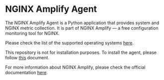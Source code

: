 # NGINX Amplify Agent

The NGINX Amplify Agent is a Python application that provides system and NGINX metric collection. It is part of NGINX Amplify — a free configuration monitoring tool for NGINX.

Please check the list of the supported operating systems [here](https://github.com/nginxinc/nginx-amplify-doc/blob/master/amplify-faq.md#21-what-operating-systems-are-supported).

This repository is not for installation purposes. To install the agent, please follow [this](https://github.com/nginxinc/nginx-amplify-doc/blob/master/amplify-guide.md#installing-and-managing-nginx-amplify-agent) document.

For more information about NGINX Amplify, please check the official documentation [here](https://github.com/nginxinc/nginx-amplify-doc).
